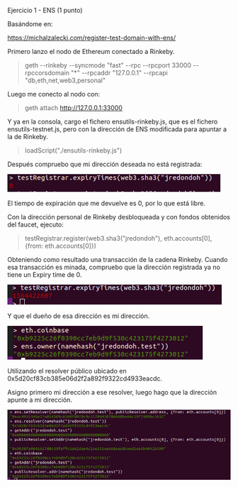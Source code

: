 Ejercicio 1 - ENS (1 punto)

Basándome en:

https://michalzalecki.com/register-test-domain-with-ens/

Primero lanzo el nodo de Ethereum conectado a Rinkeby.
> geth --rinkeby --syncmode "fast" --rpc --rpcport 33000 --rpccorsdomain "*" --rpcaddr "127.0.0.1" --rpcapi "db,eth,net,web3,personal"

Luego me conecto al nodo con:
> geth attach http://127.0.0.1:33000

Y ya en la consola, cargo el fichero ensutils-rinkeby.js, que es el fichero ensutils-testnet.js, pero con la dirección de ENS modificada para apuntar a la de Rinkeby.

> loadScript("./ensutils-rinkeby.js")

Después compruebo que mi dirección deseada no está registrada:

![img](img/act_01_01.PNG)

El tiempo de expiración que me devuelve es 0, por lo que está libre.

Con la dirección personal de Rinkeby desbloqueada y con fondos obtenidos del faucet, ejecuto:
> testRegistrar.register(web3.sha3("jredondoh"), eth.accounts[0], {from: eth.accounts[0]})

Obteniendo como resultado una transacción de la cadena Rinkeby.
Cuando esa transacción es minada, compruebo que la dirección registrada ya no tiene un Expiry time de 0.

![img](img/act_01_02.PNG)

Y que el dueño de esa dirección es mi dirección.

![img](img/act_01_03.PNG)

Utilizando el resolver público ubicado en 0x5d20cf83cb385e06d2f2a892f9322cd4933eacdc.

Asigno primero mi dirección a ese resolver, luego hago que la dirección apunte a mi dirección.

![img](img/act_01_04.PNG)
